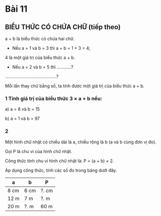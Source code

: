 # Bài 11
## BIỂU THỨC CÓ CHỨA CHỮ (tiếp theo)

a + b là biểu thức có chứa hai chữ.

- Nếu a = 1 và b = 3 thì a + b = 1 + 3 = 4;

4 là một giá trị của biểu thức a + b.

- Nếu a = 2 và b = 5 thì ............?

..........................................?

Mỗi lần thay chữ bằng số, ta tính được một giá trị của biểu thức a + b.

### 1 Tính giá trị của biểu thức 3 × a + b nếu:

a) a = 8 và b = 15

b) a = 1 và b = 97

### 2

Một hình chữ nhật có chiều dài là a, chiều rộng là b (a và b cùng đơn vị đo).

Gọi P là chu vi của hình chữ nhật.

Công thức tính chu vi hình chữ nhật là: P = (a + b) × 2.

Áp dụng công thức, tính các số đo trong bảng dưới đây.

| a | b | P |
|---|---|---|
| 8 cm | 6 cm | ?. cm |
| 12 m | 7 m | ?. m |
| 20 m | ?. m | 60 m |
